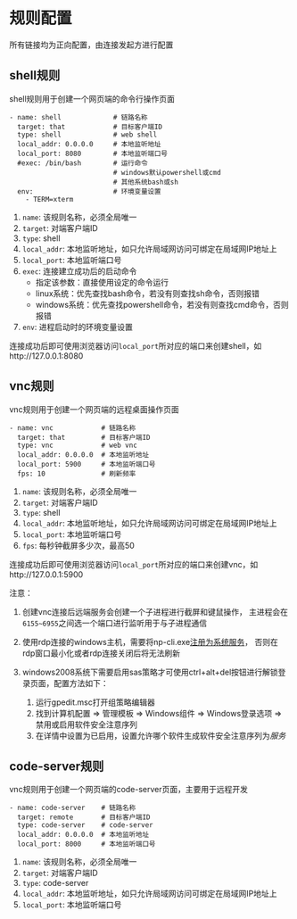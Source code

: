 # 规则配置

所有链接均为正向配置，由连接发起方进行配置

## shell规则

shell规则用于创建一个网页端的命令行操作页面

    - name: shell             # 链路名称
      target: that            # 目标客户端ID
      type: shell             # web shell
      local_addr: 0.0.0.0     # 本地监听地址
      local_port: 8080        # 本地监听端口号
      #exec: /bin/bash        # 运行命令
                              # windows默认powershell或cmd
                              # 其他系统bash或sh
      env:                    # 环境变量设置
        - TERM=xterm

1. `name`: 该规则名称，必须全局唯一
2. `target`: 对端客户端ID
3. `type`: shell
4. `local_addr`: 本地监听地址，如只允许局域网访问可绑定在局域网IP地址上
5. `local_port`: 本地监听端口号
6. `exec`: 连接建立成功后的启动命令
    - 指定该参数：直接使用设定的命令运行
    - linux系统：优先查找bash命令，若没有则查找sh命令，否则报错
    - windows系统：优先查找powershell命令，若没有则查找cmd命令，否则报错
7. `env`: 进程启动时的环境变量设置

连接成功后即可使用浏览器访问`local_port`所对应的端口来创建shell，如http://127.0.0.1:8080

## vnc规则

vnc规则用于创建一个网页端的远程桌面操作页面

    - name: vnc            # 链路名称
      target: that         # 目标客户端ID
      type: vnc            # web vnc
      local_addr: 0.0.0.0  # 本地监听地址
      local_port: 5900     # 本地监听端口号
      fps: 10              # 刷新频率

1. `name`: 该规则名称，必须全局唯一
2. `target`: 对端客户端ID
3. `type`: shell
4. `local_addr`: 本地监听地址，如只允许局域网访问可绑定在局域网IP地址上
5. `local_port`: 本地监听端口号
6. `fps`: 每秒钟截屏多少次，最高50

连接成功后即可使用浏览器访问`local_port`所对应的端口来创建vnc，如http://127.0.0.1:5900

注意：

1. 创建vnc连接后远端服务会创建一个子进程进行截屏和键鼠操作，
   主进程会在`6155~6955`之间选一个端口进行监听用于与子进程通信
2. 使用rdp连接的windows主机，需要将np-cli.exe[注册为系统服务](startup.md#注册系统服务（可选）)，
   否则在rdp窗口最小化或者rdp连接关闭后将无法刷新
3. windows2008系统下需要启用sas策略才可使用ctrl+alt+del按钮进行解锁登录页面，配置方法如下：

    1. 运行gpedit.msc打开组策略编辑器
    2. 找到计算机配置 => 管理模板 => Windows组件 => Windows登录选项 => 禁用或启用软件安全注意序列
    3. 在详情中设置为已启用，设置允许哪个软件生成软件安全注意序列为*服务*

## code-server规则

vnc规则用于创建一个网页端的code-server页面，主要用于远程开发

    - name: code-server    # 链路名称
      target: remote       # 目标客户端ID
      type: code-server    # code-server
      local_addr: 0.0.0.0  # 本地监听地址
      local_port: 8000     # 本地监听端口号

1. `name`: 该规则名称，必须全局唯一
2. `target`: 对端客户端ID
3. `type`: code-server
4. `local_addr`: 本地监听地址，如只允许局域网访问可绑定在局域网IP地址上
5. `local_port`: 本地监听端口号